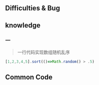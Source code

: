 ## Difficulties & Bug



## knowledge

### 一

> 一行代码实现数组随机乱序

```js
[1,2,3,4,5].sort(()=>Math.random() > .5)
```



## Common Code